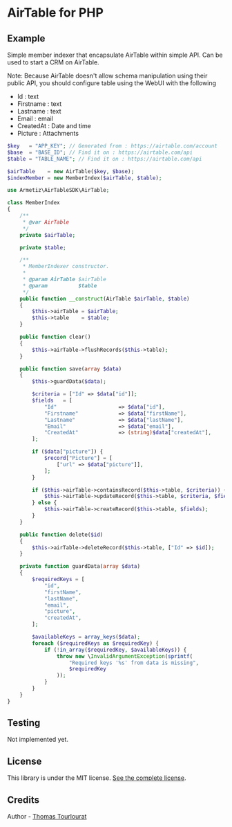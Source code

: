 # AirTable for PHP

## Example

Simple member indexer that encapsulate AirTable within simple API.
Can be used to start a CRM on AirTable.

Note: Because AirTable doesn't allow schema manipulation using their public API, you should configure table using the WebUI with the following

* Id : text
* Firstname : text
* Lastname : text
* Email : email
* CreatedAt : Date and time
* Picture : Attachments


```php
$key   = "APP_KEY"; // Generated from : https://airtable.com/account
$base  = "BASE_ID"; // Find it on : https://airtable.com/api
$table = "TABLE_NAME"; // Find it on : https://airtable.com/api

$airTable    = new AirTable($key, $base);
$indexMember = new MemberIndex($airTable, $table);
```

```php
use Armetiz\AirTableSDK\AirTable;

class MemberIndex
{
    /**
     * @var AirTable
     */
    private $airTable;

    private $table;

    /**
     * MemberIndexer constructor.
     *
     * @param AirTable $airTable
     * @param          $table
     */
    public function __construct(AirTable $airTable, $table)
    {
        $this->airTable = $airTable;
        $this->table    = $table;
    }

    public function clear()
    {
        $this->airTable->flushRecords($this->table);
    }

    public function save(array $data)
    {
        $this->guardData($data);

        $criteria = ["Id" => $data["id"]];
        $fields   = [
            "Id"                    => $data["id"],
            "Firstname"             => $data["firstName"],
            "Lastname"              => $data["lastName"],
            "Email"                 => $data["email"],
            "CreatedAt"             => (string)$data["createdAt"],
        ];

        if ($data["picture"]) {
            $record["Picture"] = [
                ["url" => $data["picture"]],
            ];
        }

        if ($this->airTable->containsRecord($this->table, $criteria)) {
            $this->airTable->updateRecord($this->table, $criteria, $fields);
        } else {
            $this->airTable->createRecord($this->table, $fields);
        }
    }

    public function delete($id)
    {
        $this->airTable->deleteRecord($this->table, ["Id" => $id]);
    }

    private function guardData(array $data)
    {
        $requiredKeys = [
            "id",
            "firstName",
            "lastName",
            "email",
            "picture",
            "createdAt",
        ];

        $availableKeys = array_keys($data);
        foreach ($requiredKeys as $requiredKey) {
            if (!in_array($requiredKey, $availableKeys)) {
                throw new \InvalidArgumentException(sprintf(
                    "Required keys '%s' from data is missing",
                    $requiredKey
                ));
            }
        }
    }
}
```

## Testing

Not implemented yet.

## License

This library is under the MIT license. [See the complete license](https://github.com/armetiz/airtable-php/blob/master/LICENSE).

## Credits

Author - [Thomas Tourlourat](http://www.wozbe.com)
